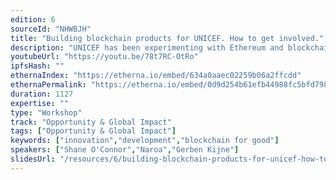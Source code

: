 ```yaml
---
edition: 6
sourceId: "NHWBJH"
title: "Building blockchain products for UNICEF. How to get involved."
description: "UNICEF has been experimenting with Ethereum and blockchain for several years. Examples of the solutions they've built include the UNICEF cryptofund (the first crypto denominated fund in the UN), Patchwork kingdoms (the largest UN's NFT for good collection) or staking as financing tool. Do you want be part of this journey? Come to the session and learn more about the solutions (architecture, tech stack, deployment process) and understand how you can help."
youtubeUrl: "https://youtu.be/78t7RC-OtRo"
ipfsHash: ""
ethernaIndex: "https://etherna.io/embed/634a0aaec02259b06a2ffcdd"
ethernaPermalink: "https://etherna.io/embed/0d9d254b61efb44988fc5bfd79875c60963eebd1954ec90d88ec83bd45227b77"
duration: 1127
expertise: ""
type: "Workshop"
track: "Opportunity & Global Impact"
tags: ["Opportunity & Global Impact"]
keywords: ["innovation","development","blockchain for good"]
speakers: ["Shane O'Connor","Naroa","Gerben Kijne"]
slidesUrl: "/resources/6/building-blockchain-products-for-unicef-how-to-get-involved.pdf"
---
```

